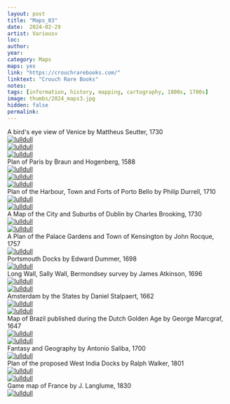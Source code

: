 ```yaml
---
layout: post
title: "Maps_03"
date:  2024-02-29
artist: Variousv
loc: 
author: 
year: 
category: Maps
maps: yes
link: "https://crouchrarebooks.com/"
linktext: "Crouch Rare Books"
notes: 
tags: [information, history, mapping, cartography, 1800s, 1700s]
image: thumbs/2024_maps3.jpg
hidden: false
permalink:
---
```




<div class="image_caption">
A bird's eye view of Venice by Mattheus Seutter, 1730
</div>

<div class="post_image">
	<a href="{{ site.baseurl }}/images/posts/2024_maps3/001.jpg" target="_blank">
	<img src="{{ site.baseurl }}/images/posts/2024_maps3/001.jpg" alt="lulldull"></a>
</div>

<div class="post_image">
	<a href="{{ site.baseurl }}/images/posts/2024_maps3/001b.jpg" target="_blank">
	<img src="{{ site.baseurl }}/images/posts/2024_maps3/001b.jpg" alt="lulldull"></a>
</div>

<div class="post_image">
	<a href="{{ site.baseurl }}/images/posts/2024_maps3/001c.jpg" target="_blank">
	<img src="{{ site.baseurl }}/images/posts/2024_maps3/001c.jpg" alt="lulldull"></a>
</div>

<div class="image_caption">
Plan of Paris by Braun and Hogenberg, 1588
</div>

<div class="post_image">
	<a href="{{ site.baseurl }}/images/posts/2024_maps3/002.jpg" target="_blank">
	<img src="{{ site.baseurl }}/images/posts/2024_maps3/002.jpg" alt="lulldull"></a>
</div>

<div class="post_image">
	<a href="{{ site.baseurl }}/images/posts/2024_maps3/002b.jpg" target="_blank">
	<img src="{{ site.baseurl }}/images/posts/2024_maps3/002b.jpg" alt="lulldull"></a>
</div>

<div class="post_image">
	<a href="{{ site.baseurl }}/images/posts/2024_maps3/002c.jpg" target="_blank">
	<img src="{{ site.baseurl }}/images/posts/2024_maps3/002c.jpg" alt="lulldull"></a>
</div>

<div class="image_caption">
Plan of the Harbour, Town and Forts of Porto Bello by Philip Durrell, 1710
</div>

<div class="post_image">
	<a href="{{ site.baseurl }}/images/posts/2024_maps3/003.jpg" target="_blank">
	<img src="{{ site.baseurl }}/images/posts/2024_maps3/003.jpg" alt="lulldull"></a>
</div>

<div class="post_image">
	<a href="{{ site.baseurl }}/images/posts/2024_maps3/003b.jpg" target="_blank">
	<img src="{{ site.baseurl }}/images/posts/2024_maps3/003b.jpg" alt="lulldull"></a>
</div>

<div class="image_caption">
A Map of the City and Suburbs of Dublin by Charles Brooking, 1730
</div>

<div class="post_image">
	<a href="{{ site.baseurl }}/images/posts/2024_maps3/004.jpg" target="_blank">
	<img src="{{ site.baseurl }}/images/posts/2024_maps3/004.jpg" alt="lulldull"></a>
</div>

<div class="post_image">
	<a href="{{ site.baseurl }}/images/posts/2024_maps3/004b.jpg" target="_blank">
	<img src="{{ site.baseurl }}/images/posts/2024_maps3/004b.jpg" alt="lulldull"></a>
</div>

<div class="image_caption">
A Plan of the Palace Gardens and Town of Kensington by John Rocque, 1757
</div>

<div class="post_image">
	<a href="{{ site.baseurl }}/images/posts/2024_maps3/005.jpg" target="_blank">
	<img src="{{ site.baseurl }}/images/posts/2024_maps3/005.jpg" alt="lulldull"></a>
</div>

<div class="image_caption">
Portsmouth Docks by Edward Dummer, 1698
</div>

<div class="post_image">
	<a href="{{ site.baseurl }}/images/posts/2024_maps3/006.jpg" target="_blank">
	<img src="{{ site.baseurl }}/images/posts/2024_maps3/006.jpg" alt="lulldull"></a>
</div>


<div class="image_caption">
Long Wall, Sally Wall, Bermondsey survey by James Atkinson, 1696
</div>

<div class="post_image">
	<a href="{{ site.baseurl }}/images/posts/2024_maps3/007.jpg" target="_blank">
	<img src="{{ site.baseurl }}/images/posts/2024_maps3/007.jpg" alt="lulldull"></a>
</div>

<div class="post_image">
	<a href="{{ site.baseurl }}/images/posts/2024_maps3/007b.jpg" target="_blank">
	<img src="{{ site.baseurl }}/images/posts/2024_maps3/007b.jpg" alt="lulldull"></a>
</div>


<div class="image_caption">
Amsterdam by the States by Daniel Stalpaert, 1662
</div>

<div class="post_image">
	<a href="{{ site.baseurl }}/images/posts/2024_maps3/008.jpg" target="_blank">
	<img src="{{ site.baseurl }}/images/posts/2024_maps3/008.jpg" alt="lulldull"></a>
</div>

<div class="post_image">
	<a href="{{ site.baseurl }}/images/posts/2024_maps3/008b.jpg" target="_blank">
	<img src="{{ site.baseurl }}/images/posts/2024_maps3/008b.jpg" alt="lulldull"></a>
</div>


<div class="image_caption">
Map of Brazil published during the Dutch Golden Age by George Marcgraf, 1647
</div>

<div class="post_image">
	<a href="{{ site.baseurl }}/images/posts/2024_maps3/009.jpg" target="_blank">
	<img src="{{ site.baseurl }}/images/posts/2024_maps3/009.jpg" alt="lulldull"></a>
</div>

<div class="post_image">
	<a href="{{ site.baseurl }}/images/posts/2024_maps3/009b.jpg" target="_blank">
	<img src="{{ site.baseurl }}/images/posts/2024_maps3/009b.jpg" alt="lulldull"></a>
</div>


<div class="image_caption">
Fantasy and Geography by Antonio Saliba, 1700
</div>

<div class="post_image">
	<a href="{{ site.baseurl }}/images/posts/2024_maps3/010.jpg" target="_blank">
	<img src="{{ site.baseurl }}/images/posts/2024_maps3/010.jpg" alt="lulldull"></a>
</div>

<div class="image_caption">
Plan of the proposed West India Docks by Ralph Walker, 1801
</div>

<div class="post_image">
	<a href="{{ site.baseurl }}/images/posts/2024_maps3/011.jpg" target="_blank">
	<img src="{{ site.baseurl }}/images/posts/2024_maps3/011.jpg" alt="lulldull"></a>
</div>

<div class="post_image">
	<a href="{{ site.baseurl }}/images/posts/2024_maps3/011b.jpg" target="_blank">
	<img src="{{ site.baseurl }}/images/posts/2024_maps3/011b.jpg" alt="lulldull"></a>
</div>


<div class="image_caption">
Game map of France by J. Langlume, 1830
</div>

<div class="post_image">
	<a href="{{ site.baseurl }}/images/posts/2024_maps3/012.jpg" target="_blank">
	<img src="{{ site.baseurl }}/images/posts/2024_maps3/012.jpg" alt="lulldull"></a>
</div>

















